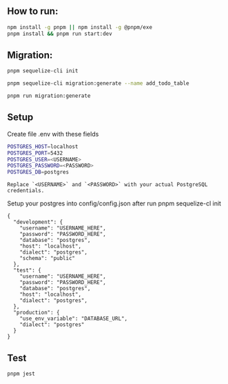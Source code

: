 ## How to run:

```sh
npm install -g pnpm || npm install -g @pnpm/exe
pnpm install && pnpm run start:dev
```

## Migration:

```sh
pnpm sequelize-cli init
```

```sh
pnpm sequelize-cli migration:generate --name add_todo_table
```

```sh
pnpm run migration:generate
```

## Setup

Create file .env with these fields

```sh
POSTGRES_HOST=localhost
POSTGRES_PORT=5432
POSTGRES_USER=<USERNAME>
POSTGRES_PASSWORD=<PASSWORD>
POSTGRES_DB=postgres
```

```
Replace `<USERNAME>` and `<PASSWORD>` with your actual PostgreSQL credentials.
```

Setup your postgres into config/config.json after run pnpm sequelize-cl init

```
{
  "development": {
    "username": "USERNAME_HERE",
    "password": "PASSWORD_HERE",
    "database": "postgres",
    "host": "localhost",
    "dialect": "postgres",
    "schema": "public"
  },
  "test": {
    "username": "USERNAME_HERE",
    "password": "PASSWORD_HERE",
    "database": "postgres",
    "host": "localhost",
    "dialect": "postgres",
  },
  "production": {
    "use_env_variable": "DATABASE_URL",
    "dialect": "postgres"
  }
}

```

## Test

```
pnpm jest
```
